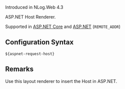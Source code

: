 Introduced in NLog.Web 4.3

ASP.NET Host Renderer. 

Supported in [ASP.NET Core](https://docs.microsoft.com/dotnet/api/microsoft.aspnetcore.http.httprequest.host) and [ASP.NET](https://docs.microsoft.com/en-us/dotnet/api/system.web.httprequest.userhostname?view=netframework-4.7.2) (`REMOTE_ADDR`)

## Configuration Syntax
```
${aspnet-request-host}
```

## Remarks
Use this layout renderer to insert the Host in ASP.NET.